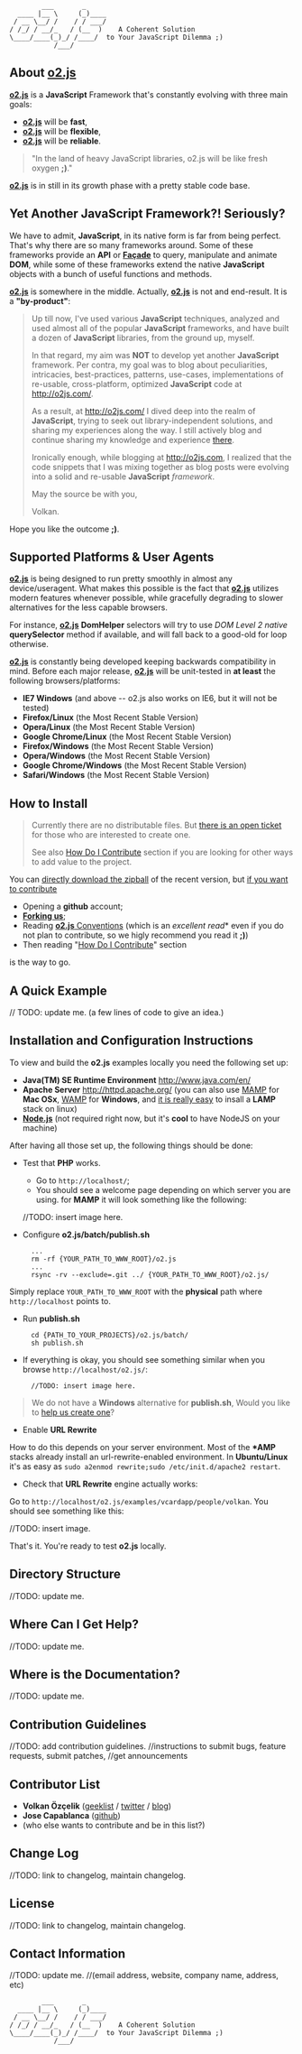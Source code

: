             ___       _
      ____ |__ \     (_)____
     / __ \__/ /    / / ___/
    / /_/ / __/_   / (__  )    A Coherent Solution
    \____/____(_)_/ /____/  to Your JavaScript Dilemma ;)
               /___/

About **[o2.js][2]**
--------------------------------------------------------------------------------

**[o2.js][2]** is a **JavaScript** Framework that's constantly evolving with
three main goals:

* **[o2.js][2]** will be **fast**,
* **[o2.js][2]** will be **flexible**,
* **[o2.js][2]** will be **reliable**.

> "In the land of heavy JavaScript libraries,
> o2.js will be like fresh oxygen **;)**."

**[o2.js][2]** is in still in its growth phase with a pretty stable code base.

Yet Another JavaScript Framework?! Seriously?
--------------------------------------------------------------------------------

We have to admit, **JavaScript**, in its native form is far from being perfect.
That's why there are so many frameworks around. Some of these frameworks provide
an **API** or **[Façade][4]** to query, manipulate and animate **DOM**, while
some of these frameworks extend the native **JavaScript** objects with a bunch
of useful functions and methods.

**[o2.js][2]** is somewhere in the middle. Actually, **[o2.js][2]** is not
and end-result. It is a **"by-product"**:

> Up till now, I've used various **JavaScript** techniques, analyzed and used
> almost all of the popular **JavaScript** frameworks, and have built a dozen
> of **JavaScript** libraries, from the ground up, myself.
>
> In that regard, my aim was **NOT** to develop yet another **JavaScript**
> framework. Per contra, my goal was to blog about peculiarities,
> intricacies, best-practices, patterns, use-cases, implementations of
> re-usable, cross-platform, optimized **JavaScript** code at
> <http://o2js.com/>.
>
> As a result, at <http://o2js.com/> I dived deep into the realm of
> **JavaScript**, trying to seek out library-independent solutions,
> and sharing my experiences along the way. I still actively blog and continue
> sharing my knowledge and experience [there][2].
>
> Ironically enough, while blogging at <http://o2js.com>, I realized that the
> code snippets that I was mixing together as blog posts were evolving into
> a solid and re-usable **JavaScript** *framework*.
>
> May the source be with you,
>
> Volkan.

Hope you like the outcome **;)**.

Supported Platforms & User Agents
--------------------------------------------------------------------------------

**[o2.js][2]** is being designed to run pretty smoothly in almost any
device/useragent. What makes this possible is the fact that **[o2.js][2]**
utilizes modern features whenever possible, while gracefully degrading to slower
alternatives for the less capable browsers.

For instance, **[o2.js][2]** **DomHelper** selectors will try to use
*DOM Level 2* *native* **querySelector** method if available, and will fall back
to a good-old for loop otherwise.

**[o2.js][2]** is constantly being developed keeping backwards compatibility in
mind. Before each major release, **[o2.js][2]** will be unit-tested in
**at least** the following browsers/platforms:

* **IE7 Windows** (and above -- o2.js also works on IE6,
but it will not be tested)
* **Firefox/Linux** (the Most Recent Stable Version)
* **Opera/Linux** (the Most Recent Stable Version)
* **Google Chrome/Linux** (the Most Recent Stable Version)
* **Firefox/Windows** (the Most Recent Stable Version)
* **Opera/Windows** (the Most Recent Stable Version)
* **Google Chrome/Windows** (the Most Recent Stable Version)
* **Safari/Windows** (the Most Recent Stable Version)

How to Install
--------------------------------------------------------------------------------

> Currently there are no distributable files. But
> [there is an open ticket](https://github.com/v0lkan/o2.js/issues/78) for those
> who are interested to create one.
>
> See also [How Do I Contribute][5]
> section if you are looking for other ways to add value to the project.

You can [directly download the zipball](https://github.com/v0lkan/o2.js/zipball/master)
of the recent version, but [if you want to contribute][5]

* Opening a **github** account;
* **[Forking us](http://help.github.com/fork-a-repo/)**;
* Reading [**o2.js** Conventions](https://github.com/v0lkan/o2.js/blob/master/CONVENTIONS.md)
(which is an *excellent read** even if you do not plan to contribute, so we
higly recommend you read it **;)**)
* Then reading "[How Do I Contribute][5]" section

is the way to go.

A Quick Example
--------------------------------------------------------------------------------

// TODO: update me. (a few lines of code to give an idea.)

Installation and Configuration Instructions
--------------------------------------------------------------------------------

To view and build the **o2.js** examples locally you need the following set up:

* **Java(TM) SE Runtime Environment** <http://www.java.com/en/>
* **Apache Server** <http://httpd.apache.org/> (you can also use
[MAMP](http://mamp.info/en/index.html) for **Mac OSx**,
[WAMP](http://www.wampserver.com/en/) for **Windows**, and
[it is really easy](https://help.ubuntu.com/community/ApacheMySQLPHP) to insall
a **LAMP** stack on linux)
* [**Node.js**](http://nodejs.org/) (not required right now, but it's
**cool** to have NodeJS on your machine)

After having all those set up, the following things should be done:

* Test that **PHP** works.
    * Go to `http://localhost/`;
    * You should see a welcome page depending on which server you are using.
    for **MAMP** it will look something like the following:

    //TODO: insert image here.

* Configure **o2.js/batch/publish.sh**

        ...
        rm -rf {YOUR_PATH_TO_WWW_ROOT}/o2.js
        ...
        rsync -rv --exclude=.git ../ {YOUR_PATH_TO_WWW_ROOT}/o2.js/

Simply replace `YOUR_PATH_TO_WWW_ROOT` with the **physical**
path where `http://localhost` points to.

* Run **publish.sh**

        cd {PATH_TO_YOUR_PROJECTS}/o2.js/batch/
        sh publish.sh

* If everything is okay, you should see something similar when you
browse `http://localhost/o2.js/`:

        //TODO: insert image here.

> We do not have a **Windows** alternative for **publish.sh**,
> Would you like to
> [help us create one](https://github.com/v0lkan/o2.js/issues/80)?

* Enable **URL Rewrite**

How to do this depends on your server environment. Most of the **\*AMP**
stacks already install an url-rewrite-enabled environment. In **Ubuntu/Linux**
it's as easy as `sudo a2enmod rewrite;sudo /etc/init.d/apache2 restart`.

* Check that **URL Rewrite** engine actually works:

Go to `http://localhost/o2.js/examples/vcardapp/people/volkan`.
You should see something like this:

//TODO: insert image.

That's it. You're ready to test **o2.js** locally.

Directory Structure
--------------------------------------------------------------------------------

//TODO: update me.

Where Can I Get Help?
--------------------------------------------------------------------------------

//TODO: update me.

Where is the Documentation?
--------------------------------------------------------------------------------

//TODO: update me.

Contribution Guidelines
--------------------------------------------------------------------------------

//TODO: add contribution guidelines.
//instructions to submit bugs, feature requests, submit patches,
//get announcements

Contributor List
--------------------------------------------------------------------------------

* **Volkan Özçelik**
([geeklist](http://geekli.st/volkan) /
[twitter](http://twitter.com/linkibol) /
[blog](http://o2js.com/))
* **Jose Capablanca** ([github](https://github.com/josecapablanca))
* (who else wants to contribute and be in this list?)

Change Log
--------------------------------------------------------------------------------

//TODO: link to changelog, maintain changelog.

License
--------------------------------------------------------------------------------

//TODO: link to changelog, maintain changelog.

Contact Information
--------------------------------------------------------------------------------

//TODO: update me.
//(email address, website, company name, address, etc)

            ___       _
      ____ |__ \     (_)____
     / __ \__/ /    / / ___/
    / /_/ / __/_   / (__  )    A Coherent Solution
    \____/____(_)_/ /____/  to Your JavaScript Dilemma ;)
               /___/

[1]: http://linkedin.com/in/volkanozcelik "Volkan Özçelik (LinkedIn)"
[2]: http://o2js.com/ "o2js.com - A Coherent Solution to Your JavaScript Dilemma"
[3]: http://twitter.com/linkibol "linkibol.com - Web2.0 Social Bookmarking"
[4]: http://en.wikipedia.org/wiki/Facade_pattern "Façade Pattern"
[5]: https://github.com/v0lkan/o2.js/blob/master/WE_LOVE_YOU.md "How Do I Contribute"